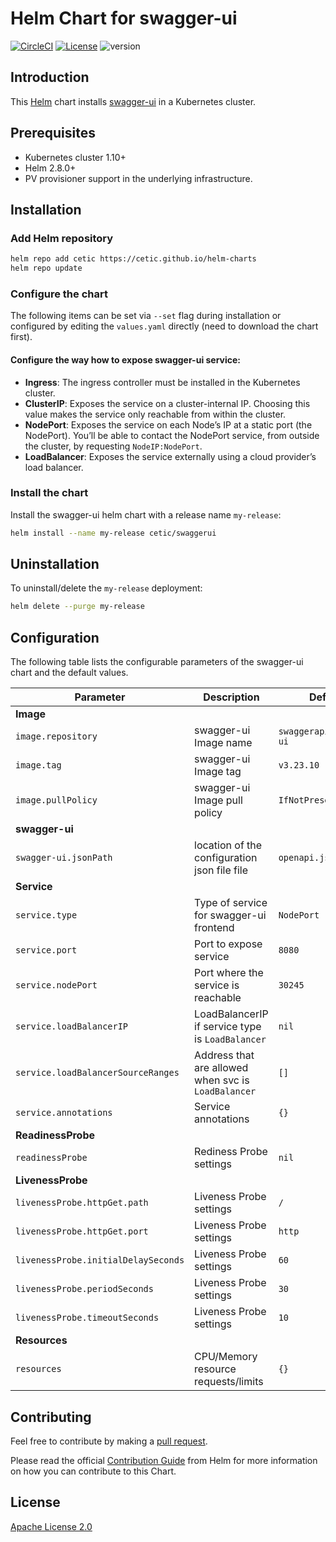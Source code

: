 # Helm Chart for swagger-ui

[![CircleCI](https://circleci.com/gh/cetic/helm-swagger-ui.svg?style=svg)](https://circleci.com/gh/cetic/helm-swagger-ui/tree/master) [![License](https://img.shields.io/badge/License-Apache%202.0-blue.svg)](https://opensource.org/licenses/Apache-2.0) ![version](https://img.shields.io/github/tag/cetic/helm-swagger-ui.svg?label=release)

## Introduction

This [Helm](https://github.com/kubernetes/helm) chart installs [swagger-ui](https://github.com/swagger-ui-api/swagger-ui) in a Kubernetes cluster.

## Prerequisites

- Kubernetes cluster 1.10+
- Helm 2.8.0+
- PV provisioner support in the underlying infrastructure.

## Installation

### Add Helm repository

```bash
helm repo add cetic https://cetic.github.io/helm-charts
helm repo update
```

### Configure the chart

The following items can be set via `--set` flag during installation or configured by editing the `values.yaml` directly (need to download the chart first).

#### Configure the way how to expose swagger-ui service:

- **Ingress**: The ingress controller must be installed in the Kubernetes cluster.
- **ClusterIP**: Exposes the service on a cluster-internal IP. Choosing this value makes the service only reachable from within the cluster.
- **NodePort**: Exposes the service on each Node’s IP at a static port (the NodePort). You’ll be able to contact the NodePort service, from outside the cluster, by requesting `NodeIP:NodePort`.
- **LoadBalancer**: Exposes the service externally using a cloud provider’s load balancer.


### Install the chart

Install the swagger-ui helm chart with a release name `my-release`:

```bash
helm install --name my-release cetic/swaggerui
```

## Uninstallation

To uninstall/delete the `my-release` deployment:

```bash
helm delete --purge my-release
```

## Configuration

The following table lists the configurable parameters of the swagger-ui chart and the default values.

| Parameter                                                                   | Description                                                                                                        | Default                         |
| --------------------------------------------------------------------------- | -------------------------------------------------------------------------------------------------------------------| ------------------------------- |
| **Image**                                                                   |
| `image.repository`                                                          | swagger-ui Image name                                                                                                 | `swaggerapi/swagger-ui`                |
| `image.tag`                                                                 | swagger-ui Image tag                                                                                                  | `v3.23.10`                          |
| `image.pullPolicy`                                                          | swagger-ui Image pull policy                                                                                          | `IfNotPresent`                  |
| **swagger-ui**                                                                 |
| `swagger-ui.jsonPath`                                                          | location of the configuration json file file                                                                                                 | `openapi.json`          |
| **Service**                                                                 |
| `service.type`                                                              | Type of service for swagger-ui frontend                                                                               | `NodePort`                  |
| `service.port`                                                              | Port to expose service                                                                                             | `8080`                            |
| `service.nodePort`                                                           | Port where the service is reachable                                                       | `30245`                           |
| `service.loadBalancerIP`                                                    | LoadBalancerIP if service type is `LoadBalancer`                                                                   | `nil`                           |
| `service.loadBalancerSourceRanges`                                          | Address that are allowed when svc is `LoadBalancer`                                                                | `[]`                            |
| `service.annotations`                                                       | Service annotations                                                                                                | `{}`                            |
| **ReadinessProbe**                                                          |
| `readinessProbe`                                                            | Rediness Probe settings                                                                                            | `nil`                           |
| **LivenessProbe**                                                           |
| `livenessProbe.httpGet.path`                                                             | Liveness Probe settings                                                                                            | `/`                           |
| `livenessProbe.httpGet.port`                                                             | Liveness Probe settings                                                                                            | `http`                           |
| `livenessProbe.initialDelaySeconds`                                                             | Liveness Probe settings                                                                                            | `60`                           |
| `livenessProbe.periodSeconds`                                                             | Liveness Probe settings                                                                                            | `30`                           |
| `livenessProbe.timeoutSeconds`                                                             | Liveness Probe settings                                                                                            | `10`                           |
| **Resources**                                                               |
| `resources`                                                                 | CPU/Memory resource requests/limits                                                                                | `{}`                            |


## Contributing

Feel free to contribute by making a [pull request](https://github.com/cetic/helm-swagger-ui/pull/new/master).

Please read the official [Contribution Guide](https://github.com/helm/charts/blob/master/CONTRIBUTING.md) from Helm for more information on how you can contribute to this Chart.

## License

[Apache License 2.0](/LICENSE.md)
